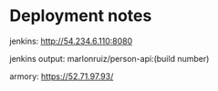 # Deployment notes

jenkins: http://54.234.6.110:8080

jenkins output: marlonruiz/person-api:(build number)
  
armory: https://52.71.97.93/

